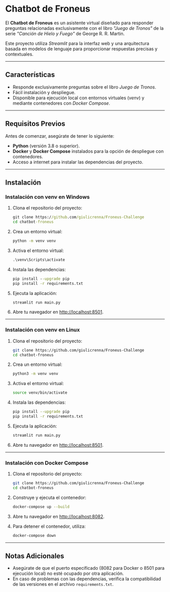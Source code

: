 # Chatbot de Froneus

El **Chatbot de Froneus** es un asistente virtual diseñado para responder preguntas relacionadas exclusivamente con el libro *"Juego de Tronos"* de la serie *"Canción de Hielo y Fuego"* de George R. R. Martin.

Este proyecto utiliza *Streamlit* para la interfaz web y una arquitectura basada en modelos de lenguaje para proporcionar respuestas precisas y contextuales.

---

## Características
- Responde exclusivamente preguntas sobre el libro *Juego de Tronos*.
- Fácil instalación y despliegue.
- Disponible para ejecución local con entornos virtuales (*venv*) y mediante contenedores con *Docker Compose*.

---

## Requisitos Previos

Antes de comenzar, asegúrate de tener lo siguiente:

- **Python** (versión 3.8 o superior).
- **Docker** y **Docker Compose** instalados para la opción de despliegue con contenedores.
- Acceso a internet para instalar las dependencias del proyecto.

---

## Instalación

### Instalación con venv en Windows

1. Clona el repositorio del proyecto:
   ```cmd
   git clone https://github.com/giulicrenna/Froneus-Challenge
   cd chatbot-froneus
   ```

2. Crea un entorno virtual:
   ```cmd
   python -m venv venv
   ```

3. Activa el entorno virtual:
   ```cmd
   .\venv\Scripts\activate
   ```

4. Instala las dependencias:
   ```cmd
   pip install --upgrade pip
   pip install -r requirements.txt
   ```

5. Ejecuta la aplicación:
   ```cmd
   streamlit run main.py
   ```

6. Abre tu navegador en [http://localhost:8501](http://localhost:8501).

---

### Instalación con venv en Linux

1. Clona el repositorio del proyecto:
   ```bash
   git clone https://github.com/giulicrenna/Froneus-Challenge
   cd chatbot-froneus
   ```

2. Crea un entorno virtual:
   ```bash
   python3 -m venv venv
   ```

3. Activa el entorno virtual:
   ```bash
   source venv/bin/activate
   ```

4. Instala las dependencias:
   ```bash
   pip install --upgrade pip
   pip install -r requirements.txt
   ```

5. Ejecuta la aplicación:
   ```bash
   streamlit run main.py
   ```

6. Abre tu navegador en [http://localhost:8501](http://localhost:8501).

---

### Instalación con Docker Compose

1. Clona el repositorio del proyecto:
   ```bash
   git clone https://github.com/giulicrenna/Froneus-Challenge
   cd chatbot-froneus
   ```

2. Construye y ejecuta el contenedor:
   ```bash
   docker-compose up --build
   ```

3. Abre tu navegador en [http://localhost:8082](http://localhost:8082).

4. Para detener el contenedor, utiliza:
   ```bash
   docker-compose down
   ```

---

## Notas Adicionales
- Asegúrate de que el puerto especificado (8082 para Docker o 8501 para ejecución local) no esté ocupado por otra aplicación.
- En caso de problemas con las dependencias, verifica la compatibilidad de las versiones en el archivo `requirements.txt`.



